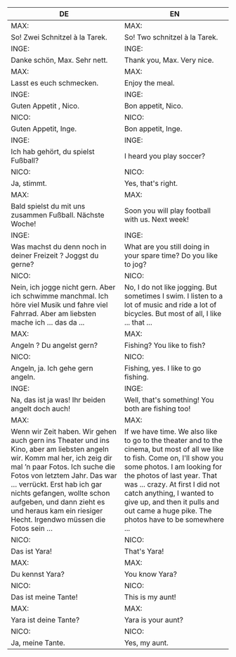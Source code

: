 |DE|EN|
|---|---|
|MAX:|MAX:|
|So! Zwei Schnitzel à la Tarek.|So! Two schnitzel à la Tarek.|
|INGE:|INGE:|
|Danke schön, Max. Sehr nett.|Thank you, Max. Very nice.|
|MAX:|MAX:|
|Lasst es euch schmecken.|Enjoy the meal.|
|INGE:|INGE:|
|Guten Appetit , Nico.|Bon appetit, Nico.|
|NICO:|NICO:|
|Guten Appetit, Inge.|Bon appetit, Inge.|
|INGE:|INGE:|
|Ich hab gehört, du spielst Fußball?|I heard you play soccer?|
|NICO:|NICO:|
|Ja, stimmt.|Yes, that's right.|
|MAX:|MAX:|
|Bald spielst du mit uns zusammen Fußball. Nächste Woche!|Soon you will play football with us. Next week!|
|INGE:|INGE:|
|Was machst du denn noch in deiner Freizeit ? Joggst du gerne?|What are you still doing in your spare time? Do you like to jog?|
|NICO:|NICO:|
|Nein, ich jogge nicht gern. Aber ich schwimme manchmal. Ich höre viel Musik und fahre viel Fahrrad. Aber am liebsten mache ich … das da ...|No, I do not like jogging. But sometimes I swim. I listen to a lot of music and ride a lot of bicycles. But most of all, I like ... that ...|
|MAX:|MAX:|
|Angeln ? Du angelst gern?|Fishing? You like to fish?|
|NICO:|NICO:|
|Angeln, ja. Ich gehe gern angeln.|Fishing, yes. I like to go fishing.|
|INGE:|INGE:|
|Na, das ist ja was! Ihr beiden angelt doch auch!|Well, that's something! You both are fishing too!|
|MAX:|MAX:|
|Wenn wir Zeit haben. Wir gehen auch gern ins Theater und ins Kino, aber am liebsten angeln wir. Komm mal her, ich zeig dir mal ’n paar Fotos. Ich suche die Fotos von letztem Jahr. Das war … verrückt. Erst hab ich gar nichts gefangen, wollte schon aufgeben, und dann zieht es und heraus kam ein riesiger Hecht. Irgendwo müssen die Fotos sein …|If we have time. We also like to go to the theater and to the cinema, but most of all we like to fish. Come on, I'll show you some photos. I am looking for the photos of last year. That was ... crazy. At first I did not catch anything, I wanted to give up, and then it pulls and out came a huge pike. The photos have to be somewhere ...|
|NICO:|NICO:|
|Das ist Yara!|That's Yara!|
|MAX:|MAX:|
|Du kennst Yara?|You know Yara?|
|NICO:|NICO:|
|Das ist meine Tante!|This is my aunt!|
|MAX:|MAX:|
|Yara ist deine Tante?|Yara is your aunt?|
|NICO:|NICO:|
|Ja, meine Tante.|Yes, my aunt.|

